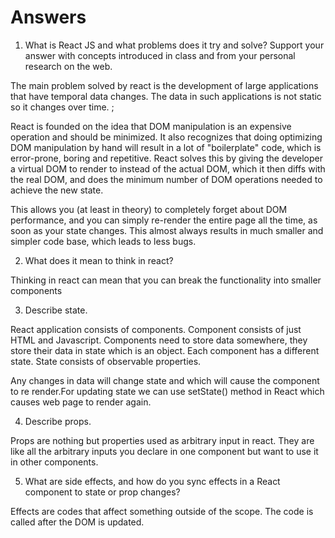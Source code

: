 # Answers

1. What is React JS and what problems does it try and solve? Support your answer with concepts introduced in class and from your personal research on the web.

The main problem solved by react is the development of large applications that have temporal data changes. The data in such applications is not static so it changes over time. ;

React is founded on the idea that DOM manipulation is an expensive operation and should be minimized. It also recognizes that doing optimizing DOM manipulation by hand will result in a lot of "boilerplate" code, which is error-prone, boring and repetitive.
React solves this by giving the developer a virtual DOM to render to instead of the actual DOM, which it then diffs with the real DOM, and does the minimum number of DOM operations needed to achieve the new state.

This allows you (at least in theory) to completely forget about DOM performance, and you can simply re-render the entire page all the time, as soon as your state changes. This almost always results in much smaller and simpler code base, which leads to less bugs.


2. What does it mean to think in react?

Thinking in react can mean that you can break the functionality into smaller components

3. Describe state.

React application consists of components. Component consists of just HTML and Javascript. Components need to store data somewhere, they store their data in state which is an object. Each component has a different state. State consists of observable properties.

Any changes in data will change state and which will cause the component to re render.For updating state we can use setState() method in React which causes web page to render again.

4. Describe props.

Props are nothing but properties used as arbitrary input in react. They are like all the arbitrary inputs you declare in one component but want to use it in other components.


5. What are side effects, and how do you sync effects in a React component to state or prop changes?

Effects are codes that affect something outside of the scope. The code is called after the DOM is updated.
